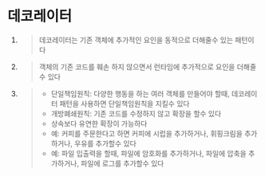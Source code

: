 # 데코레이터 
1. > 데코레이터는 기존 객체에 추가적인 요인을 동적으로 더해줄수 있는 패턴이다 
2. > 객체의 기존 코드를 훼손 하지 않으면서 런타임에 추가적으로 요인을 더해줄수 있다
3. > - 단일책임원칙: 다양한 행동을 하는 여러 객체를 만들어야 할때, 데코레이터 패턴을 사용하면 단일책임원칙을 지킬수 있다
   > - 개방폐쇄원칙: 기존 코드를 수정하지 않고 확장을 할수 있다
   > - 상속보다 유연한 확장이 가능하다
   > - 예: 커피를 주문한다고 하면 커피에 시럽을 추가하거나, 휘핑크림을 추가하거나, 우유를 추가할수 있다
   > - 예: 파일 입출력을 할때, 파일에 암호화를 추가하거나, 파일에 압축을 추가하거나, 파일에 로그를 추가할수 있다